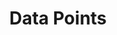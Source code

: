 ---
title: "Data Points"
weight: 4
menu:
  server:
    parent: "server_api"
    identifier: "server_data_point_api"
---